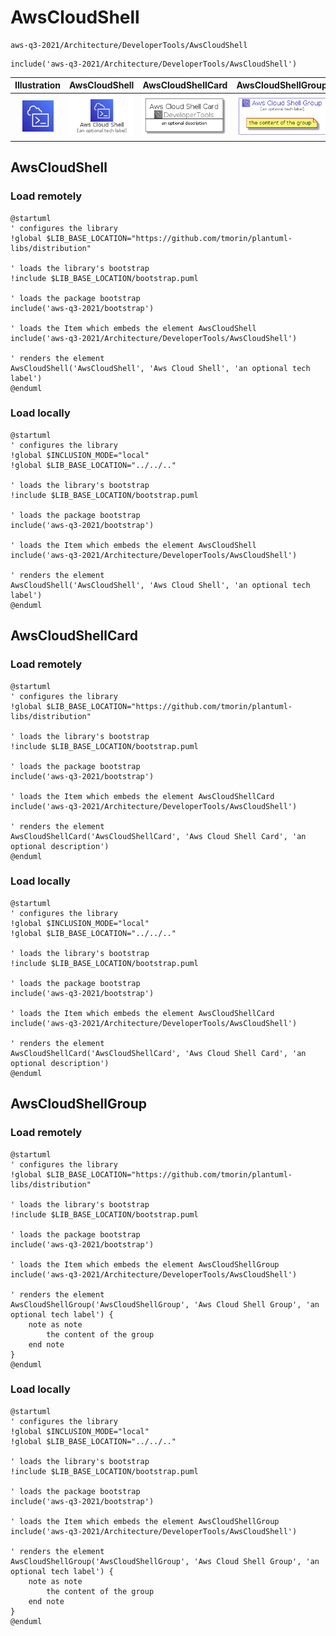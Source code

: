 # AwsCloudShell


```text
aws-q3-2021/Architecture/DeveloperTools/AwsCloudShell
```

```text
include('aws-q3-2021/Architecture/DeveloperTools/AwsCloudShell')
```



| Illustration | AwsCloudShell | AwsCloudShellCard | AwsCloudShellGroup |
| :---: | :---: | :---: | :---: |
| ![illustration for Illustration](../../../aws-q3-2021/Architecture/DeveloperTools/AwsCloudShell.png) | ![illustration for AwsCloudShell](../../../aws-q3-2021/Architecture/DeveloperTools/AwsCloudShell.Local.png) | ![illustration for AwsCloudShellCard](../../../aws-q3-2021/Architecture/DeveloperTools/AwsCloudShellCard.Local.png) | ![illustration for AwsCloudShellGroup](../../../aws-q3-2021/Architecture/DeveloperTools/AwsCloudShellGroup.Local.png) |




## AwsCloudShell

### Load remotely
```plantuml
@startuml
' configures the library
!global $LIB_BASE_LOCATION="https://github.com/tmorin/plantuml-libs/distribution"

' loads the library's bootstrap
!include $LIB_BASE_LOCATION/bootstrap.puml

' loads the package bootstrap
include('aws-q3-2021/bootstrap')

' loads the Item which embeds the element AwsCloudShell
include('aws-q3-2021/Architecture/DeveloperTools/AwsCloudShell')

' renders the element
AwsCloudShell('AwsCloudShell', 'Aws Cloud Shell', 'an optional tech label')
@enduml
```

### Load locally
```plantuml
@startuml
' configures the library
!global $INCLUSION_MODE="local"
!global $LIB_BASE_LOCATION="../../.."

' loads the library's bootstrap
!include $LIB_BASE_LOCATION/bootstrap.puml

' loads the package bootstrap
include('aws-q3-2021/bootstrap')

' loads the Item which embeds the element AwsCloudShell
include('aws-q3-2021/Architecture/DeveloperTools/AwsCloudShell')

' renders the element
AwsCloudShell('AwsCloudShell', 'Aws Cloud Shell', 'an optional tech label')
@enduml
```

## AwsCloudShellCard

### Load remotely
```plantuml
@startuml
' configures the library
!global $LIB_BASE_LOCATION="https://github.com/tmorin/plantuml-libs/distribution"

' loads the library's bootstrap
!include $LIB_BASE_LOCATION/bootstrap.puml

' loads the package bootstrap
include('aws-q3-2021/bootstrap')

' loads the Item which embeds the element AwsCloudShellCard
include('aws-q3-2021/Architecture/DeveloperTools/AwsCloudShell')

' renders the element
AwsCloudShellCard('AwsCloudShellCard', 'Aws Cloud Shell Card', 'an optional description')
@enduml
```

### Load locally
```plantuml
@startuml
' configures the library
!global $INCLUSION_MODE="local"
!global $LIB_BASE_LOCATION="../../.."

' loads the library's bootstrap
!include $LIB_BASE_LOCATION/bootstrap.puml

' loads the package bootstrap
include('aws-q3-2021/bootstrap')

' loads the Item which embeds the element AwsCloudShellCard
include('aws-q3-2021/Architecture/DeveloperTools/AwsCloudShell')

' renders the element
AwsCloudShellCard('AwsCloudShellCard', 'Aws Cloud Shell Card', 'an optional description')
@enduml
```

## AwsCloudShellGroup

### Load remotely
```plantuml
@startuml
' configures the library
!global $LIB_BASE_LOCATION="https://github.com/tmorin/plantuml-libs/distribution"

' loads the library's bootstrap
!include $LIB_BASE_LOCATION/bootstrap.puml

' loads the package bootstrap
include('aws-q3-2021/bootstrap')

' loads the Item which embeds the element AwsCloudShellGroup
include('aws-q3-2021/Architecture/DeveloperTools/AwsCloudShell')

' renders the element
AwsCloudShellGroup('AwsCloudShellGroup', 'Aws Cloud Shell Group', 'an optional tech label') {
    note as note
        the content of the group
    end note
}
@enduml
```

### Load locally
```plantuml
@startuml
' configures the library
!global $INCLUSION_MODE="local"
!global $LIB_BASE_LOCATION="../../.."

' loads the library's bootstrap
!include $LIB_BASE_LOCATION/bootstrap.puml

' loads the package bootstrap
include('aws-q3-2021/bootstrap')

' loads the Item which embeds the element AwsCloudShellGroup
include('aws-q3-2021/Architecture/DeveloperTools/AwsCloudShell')

' renders the element
AwsCloudShellGroup('AwsCloudShellGroup', 'Aws Cloud Shell Group', 'an optional tech label') {
    note as note
        the content of the group
    end note
}
@enduml
```

